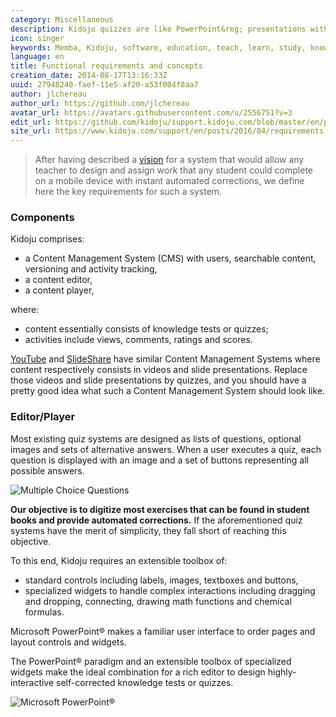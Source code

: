 ```yaml
---
category: Miscellaneous
description: Kidoju quizzes are like PowerPoint&reg; presentations with the ability to record answers and calculate a score.
icon: singer
keywords: Memba, Kidoju, software, education, teach, learn, study, knowledge, test, quiz, correction, tablets, SAT, Quizlet, Khan Academy
language: en
title: Functional requirements and concepts
creation_date: 2014-08-17T13:16:33Z
uuid: 27948240-faef-11e5-af20-a53f004f8aa7
author: jlchereau
author_url: https://github.com/jlchereau
avatar_url: https://avatars.githubusercontent.com/u/2556751?v=3
edit_url: https://github.com/kidoju/support.kidoju.com/blob/master/en/posts/2014/requirements.md
site_url: https://www.kidoju.com/support/en/posts/2016/04/requirements
---
```

> After having described a [vision](https://www.kidoju.com/support/en/posts/2015/05/vision) for a system that would allow any teacher
to design and assign work that any student could complete on a mobile device with instant automated corrections, we define here the key requirements for such a system. 

### Components

Kidoju comprises:

- a Content Management System (CMS) with users, searchable content, versioning and activity tracking,
- a content editor, 
- a content player,

where:
 
- content essentially consists of knowledge tests or quizzes;
- activities include views, comments, ratings and scores.

[YouTube](https://www.youtube.com/) and [SlideShare](http://www.slideshare.net/) have similar Content Management Systems where content respectively consists in videos and slide presentations.
Replace those videos and slide presentations by quizzes, and you should have a pretty good idea what such a Content Management System should look like.

### Editor/Player

Most existing quiz systems are designed as lists of questions, optional images and sets of alternative answers.
When a user executes a quiz, each question is displayed with an image and a set of buttons representing all possible answers.

![Multiple Choice Questions](https://raw.githubusercontent.com/kidoju/support.kidoju.com/master/en/posts/2014/requirements.jpg)

**Our objective is to digitize most exercises that can be found in student books and provide automated corrections.**
If the aforementioned quiz systems have the merit of simplicity, they fall short of reaching this objective.

To this end, Kidoju requires an extensible toolbox of:

- standard controls including labels, images, textboxes and buttons,
- specialized widgets to handle complex interactions including dragging and dropping, connecting, drawing math functions and chemical formulas. 

Microsoft PowerPoint® makes a familiar user interface to order pages and layout controls and widgets.

The PowerPoint® paradigm and an extensible toolbox of specialized widgets make the ideal combination for a rich editor
to design highly-interactive self-corrected knowledge tests or quizzes.

![Microsoft PowerPoint®](https://raw.githubusercontent.com/kidoju/support.kidoju.com/master/en/posts/2014/requirements.png)